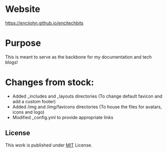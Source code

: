 # Website
https://encijohn.github.io/encitechbits

# Purpose
This is meant to serve as the backbone for my documentation and tech blogs! 

# Changes from stock:
- Added _includes and _layouts directories (To change default favicon and add a custom footer)
- Added /img and /img/favicons directories (To house the files for avatars, icons and logo)
- Modified _config.yml to provide appropriate links

## License

This work is published under [MIT][mit] License.

[gem]: https://rubygems.org/gems/jekyll-theme-chirpy
[chirpy]: https://github.com/cotes2020/jekyll-theme-chirpy/
[CD]: https://en.wikipedia.org/wiki/Continuous_deployment
[mit]: https://github.com/cotes2020/chirpy-starter/blob/master/LICENSE
